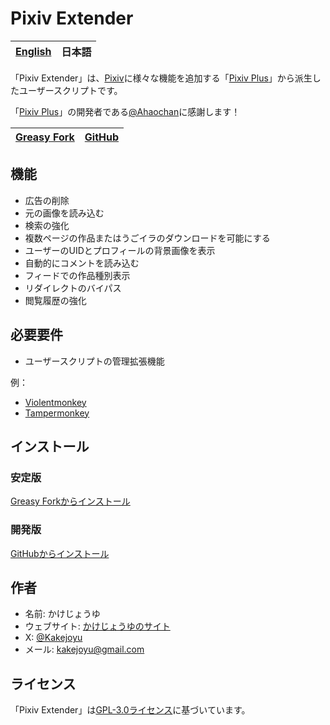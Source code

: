 # Pixiv Extender

| [English](https://github.com/Kakejoyu/PixivExtender/blob/main/README.md) | 日本語 |
|--|--|

「Pixiv Extender」は、[Pixiv](https://www.pixiv.net)に様々な機能を追加する「[Pixiv Plus](https://greasyfork.org/scripts/34153-pixiv-plus)」から派生したユーザースクリプトです。

「[Pixiv Plus](https://greasyfork.org/ja/scripts/34153-pixiv-plus)」の開発者である[@Ahaochan](https://greasyfork.org/users/30831-ahaochan)に感謝します！

| [Greasy Fork](https://greasyfork.org/scripts/482803-pixiv-extender) | [GitHub](https://github.com/Kakejoyu/PixivExtender) |
|--|--|

## 機能

- 広告の削除
- 元の画像を読み込む
- 検索の強化
- 複数ページの作品またはうごイラのダウンロードを可能にする
- ユーザーのUIDとプロフィールの背景画像を表示
- 自動的にコメントを読み込む
- フィードでの作品種別表示
- リダイレクトのバイパス
- 閲覧履歴の強化

## 必要要件

- ユーザースクリプトの管理拡張機能

例：

- [Violentmonkey](https://violentmonkey.github.io)
- [Tampermonkey](https://www.tampermonkey.net/)

## インストール

### 安定版

[Greasy Forkからインストール](https://update.greasyfork.org/scripts/482803/Pixiv%20Extender.user.js)

### 開発版

[GitHubからインストール](https://github.com/Kakejoyu/PixivExtender/raw/main/Pixiv_Extender.user.js)

## 作者

- 名前: かけじょうゆ
- ウェブサイト: [かけじょうゆのサイト](http://kakejoyu.github.io/ja)
- X: [@Kakejoyu](https://twitter.com/Kakejoyu)
- メール: <kakejoyu@gmail.com>

## ライセンス

「Pixiv Extender」は[GPL-3.0ライセンス](https://github.com/Kakejoyu/PixivExtender/blob/main/LICENSE)に基づいています。
